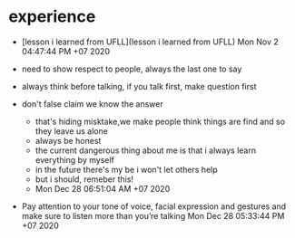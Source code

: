 # experience
- [lesson i learned from UFLL](lesson i learned from UFLL) Mon Nov  2 04:47:44 PM +07 2020
- need to show respect to people, always the last one to say
- always think before talking, if you talk first, make question first

- don't false claim we know the answer
    - that's hiding misktake,we make people think things are find and so they leave us alone
    - always be honest
    - the current dangerous thing about me is that i always learn everything by myself
    - in the future there's my be i won't let others help
    - but i should, remeber this!
    - Mon Dec 28 06:51:04 AM +07 2020

- Pay attention to your tone of voice, facial expression and gestures and make sure to listen more than you’re talking Mon Dec 28 05:33:44 PM +07 2020
